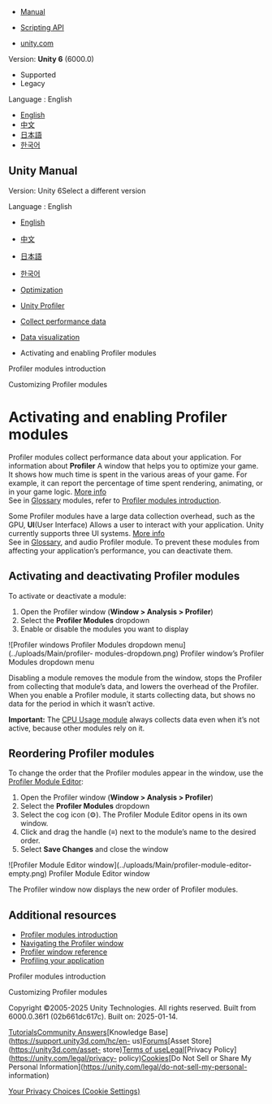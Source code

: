 [](https://docs.unity3d.com)

  * [Manual](../Manual/index.html)
  * [Scripting API](../ScriptReference/index.html)

  * [unity.com](https://unity.com/)

Version: **Unity 6** (6000.0)

  * Supported
  * Legacy

Language : English

  * [English](/Manual/profiler-modules-activate.html)
  * [中文](/cn/current/Manual/profiler-modules-activate.html)
  * [日本語](/ja/current/Manual/profiler-modules-activate.html)
  * [한국어](/kr/current/Manual/profiler-modules-activate.html)

[](https://docs.unity3d.com)

## Unity Manual

Version: Unity 6Select a different version

Language : English

  * [English](/Manual/profiler-modules-activate.html)
  * [中文](/cn/current/Manual/profiler-modules-activate.html)
  * [日本語](/ja/current/Manual/profiler-modules-activate.html)
  * [한국어](/kr/current/Manual/profiler-modules-activate.html)

  * [Optimization](analysis.html)
  * [Unity Profiler](Profiler.html)
  * [Collect performance data](profiler-collect-data.html)
  * [Data visualization](profiler-visualizing-data.html)
  * Activating and enabling Profiler modules

[](profiler-modules-introduction.html)

Profiler modules introduction

[](profiler-customizing.html)

Customizing Profiler modules

# Activating and enabling Profiler modules

Profiler modules collect performance data about your application. For
information about **Profiler** A window that helps you to optimize your game.
It shows how much time is spent in the various areas of your game. For
example, it can report the percentage of time spent rendering, animating, or
in your game logic. [More info](Profiler.html)  
See in [Glossary](Glossary.html#Profiler) modules, refer to [Profiler modules
introduction](profiler-modules-introduction.html).

Some Profiler modules have a large data collection overhead, such as the GPU,
**UI**(User Interface) Allows a user to interact with your application. Unity
currently supports three UI systems. [More info](UI-system-compare.html)  
See in [Glossary](Glossary.html#UI), and audio Profiler module. To prevent
these modules from affecting your application’s performance, you can
deactivate them.

## Activating and deactivating Profiler modules

To activate or deactivate a module:

  1. Open the Profiler window (**Window > Analysis > Profiler**)
  2. Select the **Profiler Modules** dropdown
  3. Enable or disable the modules you want to display

![Profiler windows Profiler Modules dropdown menu](../uploads/Main/profiler-
modules-dropdown.png) Profiler window’s Profiler Modules dropdown menu

Disabling a module removes the module from the window, stops the Profiler from
collecting that module’s data, and lowers the overhead of the Profiler. When
you enable a Profiler module, it starts collecting data, but shows no data for
the period in which it wasn’t active.

**Important:** The [CPU Usage module](ProfilerCPU.html) always collects data
even when it’s not active, because other modules rely on it.

## Reordering Profiler modules

To change the order that the Profiler modules appear in the window, use the
[Profiler Module Editor](profiler-module-editor.html):

  1. Open the Profiler window (**Window > Analysis > Profiler**)
  2. Select the **Profiler Modules** dropdown
  3. Select the cog icon (⚙). The Profiler Module Editor opens in its own window.
  4. Click and drag the handle (≡) next to the module’s name to the desired order.
  5. Select **Save Changes** and close the window

![Profiler Module Editor window](../uploads/Main/profiler-module-editor-
empty.png) Profiler Module Editor window

The Profiler window now displays the new order of Profiler modules.

## Additional resources

  * [Profiler modules introduction](profiler-modules-introduction.html)
  * [Navigating the Profiler window](profiler-window-navigating.html)
  * [Profiler window reference](ProfilerWindow.html)
  * [Profiling your application](profiler-profiling-applications.html)

[](profiler-modules-introduction.html)

Profiler modules introduction

[](profiler-customizing.html)

Customizing Profiler modules

Copyright ©2005-2025 Unity Technologies. All rights reserved. Built from
6000.0.36f1 (02b661dc617c). Built on: 2025-01-14.

[Tutorials](https://learn.unity.com/)[Community
Answers](https://answers.unity3d.com)[Knowledge
Base](https://support.unity3d.com/hc/en-
us)[Forums](https://forum.unity3d.com)[Asset Store](https://unity3d.com/asset-
store)[Terms of
use](https://docs.unity3d.com/Manual/TermsOfUse.html)[Legal](https://unity.com/legal)[Privacy
Policy](https://unity.com/legal/privacy-
policy)[Cookies](https://unity.com/legal/cookie-policy)[Do Not Sell or Share
My Personal Information](https://unity.com/legal/do-not-sell-my-personal-
information)

[Your Privacy Choices (Cookie Settings)](javascript:void\(0\);)

